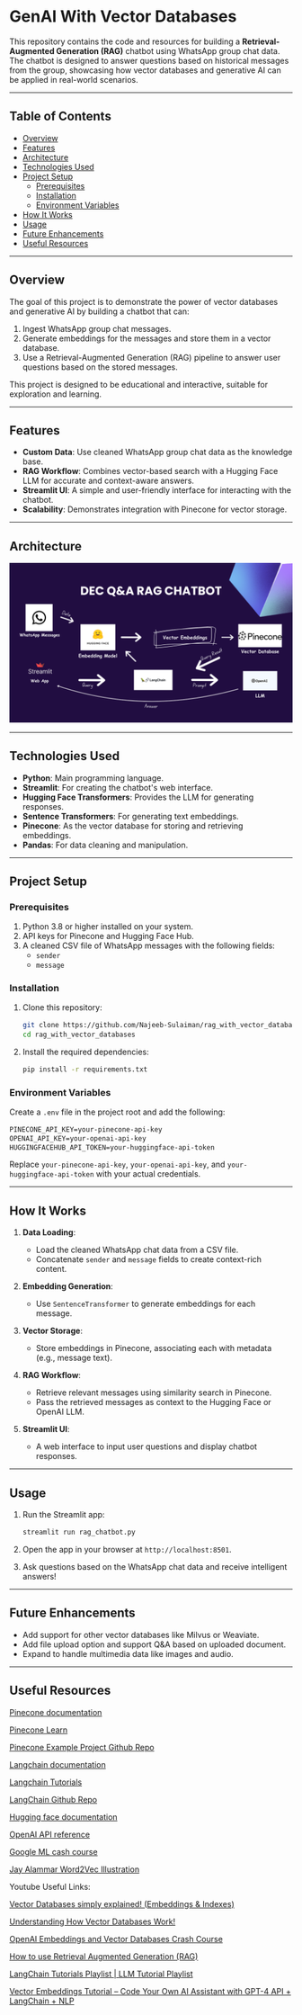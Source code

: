 # GenAI With Vector Databases

This repository contains the code and resources for building a **Retrieval-Augmented Generation (RAG)** chatbot using WhatsApp group chat data. The chatbot is designed to answer questions based on historical messages from the group, showcasing how vector databases and generative AI can be applied in real-world scenarios.

---

## Table of Contents
- [Overview](#overview)
- [Features](#features)
- [Architecture](#architecture)
- [Technologies Used](#technologies-used)
- [Project Setup](#project-setup)
  - [Prerequisites](#prerequisites)
  - [Installation](#installation)
  - [Environment Variables](#environment-variables)
- [How It Works](#how-it-works)
- [Usage](#usage)
- [Future Enhancements](#future-enhancements)
- [Useful Resources](#useful-resources)

---

## Overview
The goal of this project is to demonstrate the power of vector databases and generative AI by building a chatbot that can:
1. Ingest WhatsApp group chat messages.
2. Generate embeddings for the messages and store them in a vector database.
3. Use a Retrieval-Augmented Generation (RAG) pipeline to answer user questions based on the stored messages.

This project is designed to be educational and interactive, suitable for exploration and learning.

---

## Features
- **Custom Data**: Use cleaned WhatsApp group chat data as the knowledge base.
- **RAG Workflow**: Combines vector-based search with a Hugging Face LLM for accurate and context-aware answers.
- **Streamlit UI**: A simple and user-friendly interface for interacting with the chatbot.
- **Scalability**: Demonstrates integration with Pinecone for vector storage.

---

## Architecture

![Architecture Diagram](/img/vector_databases.png)

---

## Technologies Used
- **Python**: Main programming language.
- **Streamlit**: For creating the chatbot's web interface.
- **Hugging Face Transformers**: Provides the LLM for generating responses.
- **Sentence Transformers**: For generating text embeddings.
- **Pinecone**: As the vector database for storing and retrieving embeddings.
- **Pandas**: For data cleaning and manipulation.

---

## Project Setup

### Prerequisites
1. Python 3.8 or higher installed on your system.
2. API keys for Pinecone and Hugging Face Hub.
3. A cleaned CSV file of WhatsApp messages with the following fields:
   - `sender`
   - `message`

### Installation
1. Clone this repository:
   ```bash
   git clone https://github.com/Najeeb-Sulaiman/rag_with_vector_databases.git
   cd rag_with_vector_databases
   ```
2. Install the required dependencies:
   ```bash
   pip install -r requirements.txt
   ```

### Environment Variables
Create a `.env` file in the project root and add the following:
```
PINECONE_API_KEY=your-pinecone-api-key
OPENAI_API_KEY=your-openai-api-key
HUGGINGFACEHUB_API_TOKEN=your-huggingface-api-token
```
Replace `your-pinecone-api-key`, `your-openai-api-key`, and `your-huggingface-api-token` with your actual credentials.

---

## How It Works

1. **Data Loading**:
   - Load the cleaned WhatsApp chat data from a CSV file.
   - Concatenate `sender` and `message` fields to create context-rich content.

2. **Embedding Generation**:
   - Use `SentenceTransformer` to generate embeddings for each message.

3. **Vector Storage**:
   - Store embeddings in Pinecone, associating each with metadata (e.g., message text).

4. **RAG Workflow**:
   - Retrieve relevant messages using similarity search in Pinecone.
   - Pass the retrieved messages as context to the Hugging Face or OpenAI LLM.

5. **Streamlit UI**:
   - A web interface to input user questions and display chatbot responses.

---

## Usage

1. Run the Streamlit app:
   ```bash
   streamlit run rag_chatbot.py
   ```

2. Open the app in your browser at `http://localhost:8501`.

3. Ask questions based on the WhatsApp chat data and receive intelligent answers!

---

## Future Enhancements
- Add support for other vector databases like Milvus or Weaviate.
- Add file upload option and support Q&A based on uploaded document.
- Expand to handle multimedia data like images and audio.

---

## Useful Resources
[Pinecone documentation](https://docs.pinecone.io/guides/get-started/overview)

[Pinecone Learn](https://www.pinecone.io/learn/)

[Pinecone Example Project Github Repo](https://github.com/pinecone-io/examples)

[Langchain documentation](https://python.langchain.com/docs/introduction/)

[Langchain  Tutorials](https://python.langchain.com/docs/tutorials/)

[LangChain Github Repo](https://github.com/langchain-ai/langchain)

[Hugging face documentation](https://huggingface.co/docs)

[OpenAI API reference](https://platform.openai.com/docs/api-reference/introduction)

[Google ML cash course](https://developers.google.com/machine-learning/intro-to-ml)

[Jay Alammar Word2Vec Illustration](https://jalammar.github.io/illustrated-word2vec/)

Youtube Useful Links:

[Vector Databases simply explained! (Embeddings & Indexes)](https://www.youtube.com/watch?v=dN0lsF2cvm4)

[Understanding How Vector Databases Work!](https://www.youtube.com/watch?v=035I2WKj5F0)

[OpenAI Embeddings and Vector Databases Crash Course](https://www.youtube.com/watch?v=ySus5ZS0b94)

[How to use Retrieval Augmented Generation (RAG)](https://www.youtube.com/watch?v=oVtlp72f9NQ)

[LangChain Tutorials Playlist | LLM Tutorial Playlist](https://www.youtube.com/playlist?list=PLeo1K3hjS3uu0N_0W6giDXzZIcB07Ng_F)

[Vector Embeddings Tutorial – Code Your Own AI Assistant with GPT-4 API + LangChain + NLP](https://www.youtube.com/watch?v=yfHHvmaMkcA&list=WL&index=9&t=247s)
